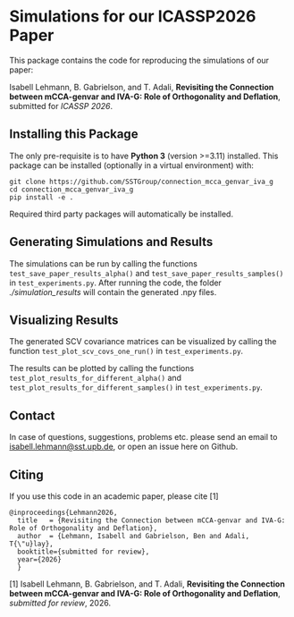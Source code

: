 # Simulations for our ICASSP2026 Paper

This package contains the code for reproducing the simulations of our paper:

Isabell Lehmann, B. Gabrielson, and T. Adali, **Revisiting the Connection between mCCA-genvar and IVA-G: Role of Orthogonality and Deflation**, submitted for *ICASSP 2026*.

## Installing this Package

The only pre-requisite is to have **Python 3** (version >=3.11) installed. This package can be
installed (optionally in a virtual environment) with:

    git clone https://github.com/SSTGroup/connection_mcca_genvar_iva_g
    cd connection_mcca_genvar_iva_g
    pip install -e .

Required third party packages will automatically be installed.


## Generating Simulations and Results

The simulations can be run by calling the functions `test_save_paper_results_alpha()` and `test_save_paper_results_samples()` in `test_experiments.py`.
After running the code, the folder *./simulation_results* will contain the generated .npy files.

## Visualizing Results

The generated SCV covariance matrices can be visualized by calling the function `test_plot_scv_covs_one_run()` in `test_experiments.py`.

The results can be plotted by calling the functions `test_plot_results_for_different_alpha()` and `test_plot_results_for_different_samples()` in `test_experiments.py`.

## Contact

In case of questions, suggestions, problems etc. please send an email to isabell.lehmann@sst.upb.de, or open an issue here on Github.

## Citing

If you use this code in an academic paper, please cite [1]

    @inproceedings{Lehmann2026,
      title   = {Revisiting the Connection between mCCA-genvar and IVA-G: Role of Orthogonality and Deflation},
      author  = {Lehmann, Isabell and Gabrielson, Ben and Adali, T{\"u}lay},
      booktitle={submitted for review},
      year={2026}
      } 

[1] Isabell Lehmann, B. Gabrielson, and T. Adali, **Revisiting the Connection between mCCA-genvar and IVA-G: Role of Orthogonality and Deflation**, *submitted for review*, 2026.



